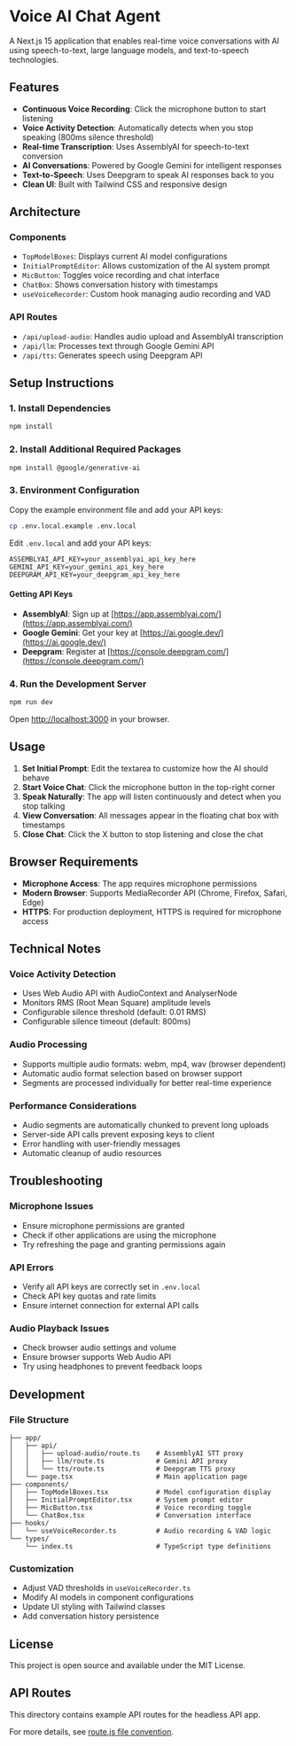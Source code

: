 # Voice AI Chat Agent

A Next.js 15 application that enables real-time voice conversations with AI using speech-to-text, large language models, and text-to-speech technologies.

## Features

- **Continuous Voice Recording**: Click the microphone button to start listening
- **Voice Activity Detection**: Automatically detects when you stop speaking (800ms silence threshold)
- **Real-time Transcription**: Uses AssemblyAI for speech-to-text conversion
- **AI Conversations**: Powered by Google Gemini for intelligent responses
- **Text-to-Speech**: Uses Deepgram to speak AI responses back to you
- **Clean UI**: Built with Tailwind CSS and responsive design

## Architecture

### Components
- `TopModelBoxes`: Displays current AI model configurations
- `InitialPromptEditor`: Allows customization of the AI system prompt
- `MicButton`: Toggles voice recording and chat interface
- `ChatBox`: Shows conversation history with timestamps
- `useVoiceRecorder`: Custom hook managing audio recording and VAD

### API Routes
- `/api/upload-audio`: Handles audio upload and AssemblyAI transcription
- `/api/llm`: Processes text through Google Gemini API
- `/api/tts`: Generates speech using Deepgram API

## Setup Instructions

### 1. Install Dependencies

```bash
npm install
```

### 2. Install Additional Required Packages

```bash
npm install @google/generative-ai
```

### 3. Environment Configuration

Copy the example environment file and add your API keys:

```bash
cp .env.local.example .env.local
```

Edit `.env.local` and add your API keys:

```env
ASSEMBLYAI_API_KEY=your_assemblyai_api_key_here
GEMINI_API_KEY=your_gemini_api_key_here
DEEPGRAM_API_KEY=your_deepgram_api_key_here
```

#### Getting API Keys

- **AssemblyAI**: Sign up at [https://app.assemblyai.com/](https://app.assemblyai.com/)
- **Google Gemini**: Get your key at [https://ai.google.dev/](https://ai.google.dev/)
- **Deepgram**: Register at [https://console.deepgram.com/](https://console.deepgram.com/)

### 4. Run the Development Server

```bash
npm run dev
```

Open [http://localhost:3000](http://localhost:3000) in your browser.

## Usage

1. **Set Initial Prompt**: Edit the textarea to customize how the AI should behave
2. **Start Voice Chat**: Click the microphone button in the top-right corner
3. **Speak Naturally**: The app will listen continuously and detect when you stop talking
4. **View Conversation**: All messages appear in the floating chat box with timestamps
5. **Close Chat**: Click the X button to stop listening and close the chat

## Browser Requirements

- **Microphone Access**: The app requires microphone permissions
- **Modern Browser**: Supports MediaRecorder API (Chrome, Firefox, Safari, Edge)
- **HTTPS**: For production deployment, HTTPS is required for microphone access

## Technical Notes

### Voice Activity Detection
- Uses Web Audio API with AudioContext and AnalyserNode
- Monitors RMS (Root Mean Square) amplitude levels
- Configurable silence threshold (default: 0.01 RMS)
- Configurable silence timeout (default: 800ms)

### Audio Processing
- Supports multiple audio formats: webm, mp4, wav (browser dependent)
- Automatic audio format selection based on browser support
- Segments are processed individually for better real-time experience

### Performance Considerations
- Audio segments are automatically chunked to prevent long uploads
- Server-side API calls prevent exposing keys to client
- Error handling with user-friendly messages
- Automatic cleanup of audio resources

## Troubleshooting

### Microphone Issues
- Ensure microphone permissions are granted
- Check if other applications are using the microphone
- Try refreshing the page and granting permissions again

### API Errors
- Verify all API keys are correctly set in `.env.local`
- Check API key quotas and rate limits
- Ensure internet connection for external API calls

### Audio Playback Issues
- Check browser audio settings and volume
- Ensure browser supports Web Audio API
- Try using headphones to prevent feedback loops

## Development

### File Structure
```
├── app/
│   ├── api/
│   │   ├── upload-audio/route.ts    # AssemblyAI STT proxy
│   │   ├── llm/route.ts             # Gemini API proxy
│   │   └── tts/route.ts             # Deepgram TTS proxy
│   └── page.tsx                     # Main application page
├── components/
│   ├── TopModelBoxes.tsx            # Model configuration display
│   ├── InitialPromptEditor.tsx      # System prompt editor
│   ├── MicButton.tsx                # Voice recording toggle
│   └── ChatBox.tsx                  # Conversation interface
├── hooks/
│   └── useVoiceRecorder.ts          # Audio recording & VAD logic
└── types/
    └── index.ts                     # TypeScript type definitions
```

### Customization
- Adjust VAD thresholds in `useVoiceRecorder.ts`
- Modify AI models in component configurations
- Update UI styling with Tailwind classes
- Add conversation history persistence

## License

This project is open source and available under the MIT License.

## API Routes

This directory contains example API routes for the headless API app.

For more details, see [route.js file convention](https://nextjs.org/docs/app/api-reference/file-conventions/route).
